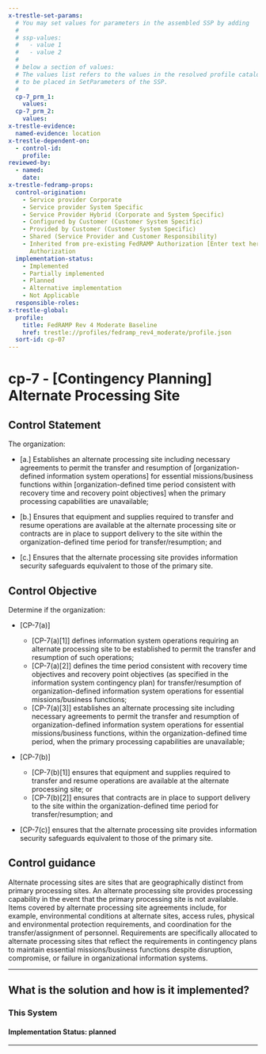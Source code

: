 ```yaml
---
x-trestle-set-params:
  # You may set values for parameters in the assembled SSP by adding
  #
  # ssp-values:
  #   - value 1
  #   - value 2
  #
  # below a section of values:
  # The values list refers to the values in the resolved profile catalog, and the ssp-values represent new values
  # to be placed in SetParameters of the SSP.
  #
  cp-7_prm_1:
    values:
  cp-7_prm_2:
    values:
x-trestle-evidence:
  named-evidence: location
x-trestle-dependent-on:
  - control-id:
    profile:
reviewed-by:
  - named:
    date:
x-trestle-fedramp-props:
  control-origination:
    - Service provider Corporate
    - Service provider System Specific
    - Service Provider Hybrid (Corporate and System Specific)
    - Configured by Customer (Customer System Specific)
    - Provided by Customer (Customer System Specific)
    - Shared (Service Provider and Customer Responsibility)
    - Inherited from pre-existing FedRAMP Authorization [Enter text here], Date of
      Authorization
  implementation-status:
    - Implemented
    - Partially implemented
    - Planned
    - Alternative implementation
    - Not Applicable
  responsible-roles:
x-trestle-global:
  profile:
    title: FedRAMP Rev 4 Moderate Baseline
    href: trestle://profiles/fedramp_rev4_moderate/profile.json
  sort-id: cp-07
---
```


# cp-7 - \[Contingency Planning\] Alternate Processing Site

## Control Statement

The organization:

- \[a.\] Establishes an alternate processing site including necessary agreements to permit the transfer and resumption of [organization-defined information system operations] for essential missions/business functions within [organization-defined time period consistent with recovery time and recovery point objectives] when the primary processing capabilities are unavailable;

- \[b.\] Ensures that equipment and supplies required to transfer and resume operations are available at the alternate processing site or contracts are in place to support delivery to the site within the organization-defined time period for transfer/resumption; and

- \[c.\] Ensures that the alternate processing site provides information security safeguards equivalent to those of the primary site.

## Control Objective

Determine if the organization:

- \[CP-7(a)\]

  - \[CP-7(a)[1]\] defines information system operations requiring an alternate processing site to be established to permit the transfer and resumption of such operations;
  - \[CP-7(a)[2]\] defines the time period consistent with recovery time objectives and recovery point objectives (as specified in the information system contingency plan) for transfer/resumption of organization-defined information system operations for essential missions/business functions;
  - \[CP-7(a)[3]\] establishes an alternate processing site including necessary agreements to permit the transfer and resumption of organization-defined information system operations for essential missions/business functions, within the organization-defined time period, when the primary processing capabilities are unavailable;

- \[CP-7(b)\]

  - \[CP-7(b)[1]\] ensures that equipment and supplies required to transfer and resume operations are available at the alternate processing site; or
  - \[CP-7(b)[2]\] ensures that contracts are in place to support delivery to the site within the organization-defined time period for transfer/resumption; and

- \[CP-7(c)\] ensures that the alternate processing site provides information security safeguards equivalent to those of the primary site.

## Control guidance

Alternate processing sites are sites that are geographically distinct from primary processing sites. An alternate processing site provides processing capability in the event that the primary processing site is not available. Items covered by alternate processing site agreements include, for example, environmental conditions at alternate sites, access rules, physical and environmental protection requirements, and coordination for the transfer/assignment of personnel. Requirements are specifically allocated to alternate processing sites that reflect the requirements in contingency plans to maintain essential missions/business functions despite disruption, compromise, or failure in organizational information systems.

______________________________________________________________________

## What is the solution and how is it implemented?

<!-- For implementation status enter one of: implemented, partial, planned, alternative, not-applicable -->

<!-- Note that the list of rules under ### Rules: is read-only and changes will not be captured after assembly to JSON -->

### This System

<!-- Add implementation prose for the main This System component for control: cp-7 -->

#### Implementation Status: planned

______________________________________________________________________

